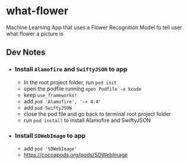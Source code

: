 # what-flower
Machine Learning App that uses a Flower Recognition Model to tell user what flower a picture is


## Dev Notes  

- ###  Install `Alamofire` and `SwiftyJSON` to app
  - In the root project folder, run `pod init`
  - open the podfile running `open Podfile -a Xcode`
  - keep `use_frameworks!`
  - add `pod 'Alamofire', '~> 4.4'`
  - add `pod SwiftyJSON`
  - close the pod file and go back to terminal root project folder
  - run `pod install` to install Alamofire and SwiftyJSON

- ### Install `SDWebImage` to app
  - add `pod 'SDWebImage'`
  - https://cocoapods.org/pods/SDWebImage
